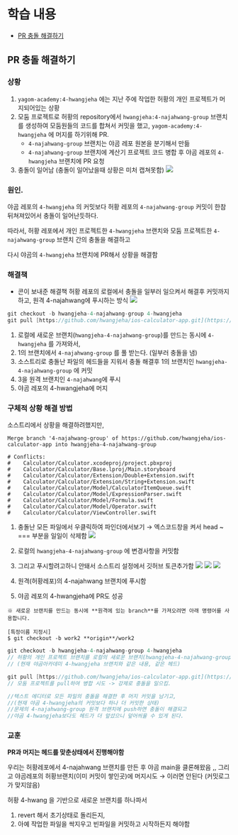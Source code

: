 
# 학습 내용
- [PR 충돌 해결하기](https://velog.io/@dev_jane/PR-충돌-해결하기)

## PR 충돌 해결하기
### 상황

1. `yagom-academy:4-hwangjeha` 에는 지난 주에 작업한 허황의 개인 프로젝트가 머지되어있는 상황
2. 모둠 프로젝트로 허황의 repository에서 `hwangjeha:4-najahwang-group` 브랜치를 생성하여 모둠원들의 코드를 합쳐서 커밋을 했고, `yagom-academy:4-hwangjeha` 에 머지를 하기위해 PR.
    - `4-najahwang-group` 브랜치는 야곰 레포 원본을 분기해서 만듦
    - `4-najahwang-group` 브랜치에 계산기 프로젝트 코드 병합 후 야곰 레포의  `4-hwangjeha` 브랜치에 PR 요청
3. 충돌이 일어남
(충돌이 일어났을때 상황은 미처 캡쳐못함)
![](https://images.velog.io/images/dev_jane/post/25011cf8-ec4a-459e-919b-c0169e72979f/1.png)


### 원인.

야곰 레포의  `4-hwangjeha` 의 커밋보다 허황 레포의 `4-najahwang-group` 커밋이 한참 뒤쳐져있어서 충돌이 일어난듯하다. 

따라서, 허황 레포에서 개인 프로젝트한 `4-hwangjeha` 브랜치와 모둠 프로젝트한 `4-najahwang-group` 브랜치 간의 충돌을 해결하고 

다시 야곰의 `4-hwangjeha` 브랜치에 PR해서 상황을 해결함 

### 해결책
- 콘이 보내준 해결책
허황 레포의 로컬에서 충돌을 일부러 일으켜서 해결후 커밋까지하고, 원격 4-najahwang에 푸시하는 방식 
![](https://images.velog.io/images/dev_jane/post/92e434a2-edfa-4bcd-be1a-db1aaec73283/2.png)
```swift
git checkout -b hwangjeha-4-najahwang-group 4-hwangjeha
git pull [https://github.com/hwangjeha/ios-calculator-app.git](https://github.com/hwangjeha/ios-calculator-app.git) 4-najahwang-group
```

1. 로컬에 새로운 브랜치(`hwangjeha-4-najahwang-group`)를 만드는 동시에 `4-hwangjeha` 를 가져와서,
2. 1의 브랜치에서 `4-najahwang-group` 를 풀 받는다. (일부러 충돌을 냄)
3. 소스트리로 충돌난 파일의 헤드들을 지워서 충돌 해결후 1의 브랜치인 `hwangjeha-4-najahwang-group` 에 커밋
4. 3을 원격 브랜치인 `4-najahwang`에 푸시
5. 야곰 레포의 4-hwangjeha에 머지
### 구체적 상황 해결 방법

소스트리에서 상황을 해결하려했지만, 

```
Merge branch '4-najahwang-group' of https://github.com/hwangjeha/ios-calculator-app into hwangjeha-4-najahwang-group

# Conflicts:
#    Calculator/Calculator.xcodeproj/project.pbxproj
#    Calculator/Calculator/Base.lproj/Main.storyboard
#    Calculator/Calculator/Extension/Double+Extension.swift
#    Calculator/Calculator/Extension/String+Extension.swift
#    Calculator/Calculator/Model/CalculatorItemQueue.swift
#    Calculator/Calculator/Model/ExpressionParser.swift
#    Calculator/Calculator/Model/Formula.swift
#    Calculator/Calculator/Model/Operator.swift
#    Calculator/Calculator/ViewController.swift
```

1. 충돌난 모든 파일에서 우클릭하여 파인더에서보기 → 엑스코드창을 켜서 head ~ === 부분을 일일이 삭제함
![](https://images.velog.io/images/dev_jane/post/ca6b69df-b263-4563-915d-595a6ee10c3a/3.png)

1. 로컬의  `hwangjeha-4-najahwang-group` 에 변경사항을 커밋함

3. 그리고 푸시할려고하니 안돼서 소스트리 설정에서 깃허브 토큰추가함
    ![](https://images.velog.io/images/dev_jane/post/916449ef-16af-4497-91ee-5326e4588d81/11.png)
    ![](https://images.velog.io/images/dev_jane/post/90322261-e3a6-497e-9675-96faf2369086/22.png)
    ![](https://images.velog.io/images/dev_jane/post/99f6d912-98c5-4a9a-90ef-c8aa840263ae/33.png)
    
1. 원격(허황레포)의 4-najahwang 브랜치에 푸시함
2. 야곰 레포의 4-hwangjeha에 PR도 성공 

```
※ 새로운 브랜치를 만드는 동시에 **원격에 있는 branch**를 가져오려면 아래 명령어를 사용합니다.

[특정이름 지정시]
$ git checkout -b work2 **origin**/work2
```

```swift
git checkout -b hwangjeha-4-najahwang-group 4-hwangjeha
// 허황의 개인 프로젝트 브랜치를 로컬의 새로운 브랜치(hwangjeha-4-najahwang-group)로 복사해옴
// (현재 야곰아카데미 4-hwangjeha 브랜치와 같은 내용, 같은 헤드)

git pull [https://github.com/hwangjeha/ios-calculator-app.git](https://github.com/hwangjeha/ios-calculator-app.git) 4-najahwang-group
// 모둠 프로젝트를 pull하여 병합 시도 -> 강제로 충돌을 일으킴. 

//텍스트 에디터로 모든 파일의 충돌을 해결한 후 머지 커밋을 남기고,
//(현재 야곰 4-hwangjeha의 커밋보다 하나 더 커밋한 상태)
//문제의 4-najahwang-group 원격 브랜치에 push하면 충돌이 해결되고 
//야곰 4-hwangjeha보다도 헤드가 더 앞섰으니 덮어씌울 수 있게 된다.
```

### 교훈

**PR과 머지는 헤드를 맞춘상태에서 진행해야함** 

우리는 허황레포에서 4-najahwang 브랜치를 만든 후  야곰 main을 클론해왔음 ,, 
그리고 야곰레포의 허황브랜치(이미 커밋이 쌓인곳)에 머지시도
→ 이러면 안된다 (커밋로그가 맞지않음)

허황 4-hwang 을 기반으로 새로운 브랜치를 하나파서

1. revert 해서 초기상태로 돌리든지,
2. 아예 작업한 파일을 싹지우고 빈파일을 커밋하고 시작하든지 해야함
